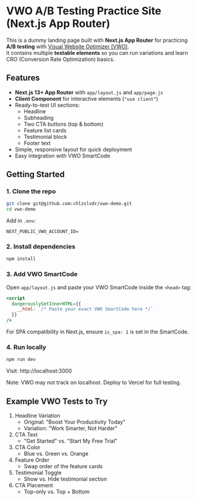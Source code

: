 # VWO A/B Testing Practice Site (Next.js App Router)

This is a dummy landing page built with **Next.js App Router** for practicing **A/B testing** with [Visual Website Optimizer (VWO)](https://vwo.com/).  
It contains multiple **testable elements** so you can run variations and learn CRO (Conversion Rate Optimization) basics.

## Features

- **Next.js 13+ App Router** with `app/layout.js` and `app/page.js`
- **Client Component** for interactive elements (`"use client"`)
- Ready-to-test UI sections:
  - Headline
  - Subheading
  - Two CTA buttons (top & bottom)
  - Feature list cards
  - Testimonial block
  - Footer text
- Simple, responsive layout for quick deployment
- Easy integration with VWO SmartCode

## Getting Started

### 1. Clone the repo
```bash
git clone git@github.com:chlzslvdr/vwo-demo.git
cd vwo-demo
```
Add in `.env`:
```
NEXT_PUBLIC_VWO_ACCOUNT_ID=
```

### 2. Install dependencies
```bash
npm install
```

### 3. Add VWO SmartCode
Open `app/layout.js` and paste your VWO SmartCode inside the `<head>` tag:
```jsx
<script
  dangerouslySetInnerHTML={{
    __html: `/* Paste your exact VWO SmartCode here */`
  }}
/>
```

For SPA compatibility in Next.js, ensure `is_spa: 1` is set in the SmartCode.

### 4. Run locally
```bash
npm run dev
```

Visit: http://localhost:3000

Note: VWO may not track on localhost. Deploy to Vercel for full testing.

## Example VWO Tests to Try

1. Headline Variation
    - Original: "Boost Your Productivity Today"
    - Variation: "Work Smarter, Not Harder"
2. CTA Text
    - "Get Started" vs. "Start My Free Trial"
3. CTA Color
    - Blue vs. Green vs. Orange
4. Feature Order
    - Swap order of the feature cards
5. Testimonial Toggle
    - Show vs. Hide testimonial section
6. CTA Placement
    - Top-only vs. Top + Bottom

